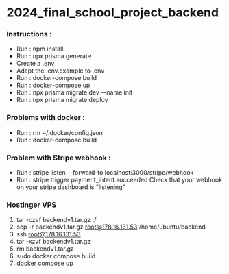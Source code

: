 # 2024_final_school_project_backend### Instructions :- Run : npm install- Run : npx prisma generate- Create a .env- Adapt the .env.example to .env- Run : docker-compose build- Run : docker-compose up- Run : npx prisma migrate dev --name init- Run : npx prisma migrate deploy### Problems with docker :- Run : rm  ~/.docker/config.json- Run : docker-compose build### Problem with Stripe webhook :- Run : stripe listen --forward-to localhost:3000/stripe/webhook- Run : stripe trigger payment_intent.succeededCheck that your webhook on your stripe dashboard is "listening"### Hostinger VPS1. tar -czvf backendv1.tar.gz ./ 2. scp -r backendv1.tar.gz root@178.16.131.53:/home/ubuntu/backend 3. ssh root@178.16.131.53 4. tar -xzvf backendv1.tar.gz5. rm backendv1.tar.gz6. sudo docker compose build7. docker compose up